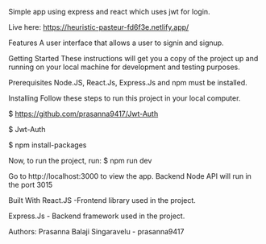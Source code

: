 Simple app using express and react which uses jwt for login.

Live here: https://heuristic-pasteur-fd6f3e.netlify.app/

Features
A user interface that allows a user to signin and signup.

Getting Started
These instructions will get you a copy of the project up and running on your local machine for development and testing purposes.

Prerequisites
Node.JS, React.Js, Express.Js and npm must be installed.

Installing
Follow these steps to run this project in your local computer.

$ https://github.com/prasanna9417/Jwt-Auth

$ Jwt-Auth

$ npm install-packages

Now, to run the project, run:
$ npm run dev

Go to http://localhost:3000 to view the app. Backend Node API will run in the port 3015

Built With
React.JS -Frontend library used in the project.

Express.Js - Backend framework used in the project.

Authors: Prasanna Balaji Singaravelu - prasanna9417
